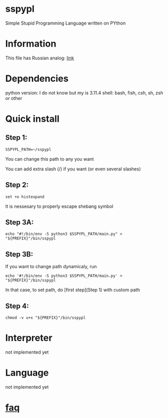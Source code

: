 # sspypl
Simple Stupid Programming Language written on PYthon

# Information
This file has Russian analog: [link](https://github.com/TwoSpikes/sspypl/blob/master/README-rus.md)

# Dependencies
python version: I do not know but my is 3.11.4
shell: bash, fish, csh, sh, zsh or other

# Quick install
## Step 1:
```console
SSPYPL_PATH=~/sspypl
```
You can change this path to any you want

You can add extra slash (/) if you want (or even several slashes)

## Step 2:
```console
set +o histexpand
```
It is nessesary to properly escape shebang symbol

## Step 3A:
```console
echo "#!/bin/env -S python3 $SSPYPL_PATH/main.py" > "${PREFIX}"/bin/sspypl
```

## Step 3B:
If you want to change path dynamicaly, run
```console
echo '#!/bin/env -S python3 $SSPYPL_PATH/main.py' > "${PREFIX}"/bin/sspypl
```
In that case, to set path, do [first step](Step 1) with custom path

## Step 4:
```
chmod -v u+x "${PREFIX}"/bin/sspypl
```

# Interpreter

not implemented yet

# Language

not implemented yet

# [faq](https://github.com/TwoSpikes/sspypl/blob/master/FAQ.md)
